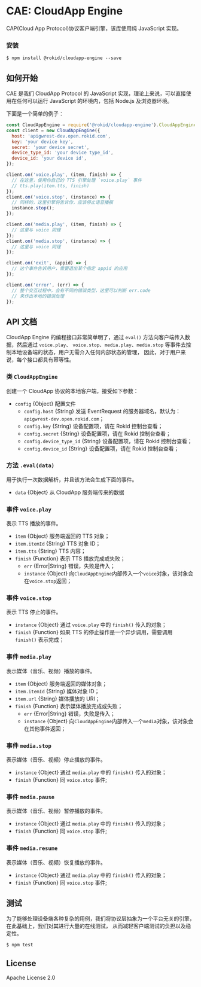 # CAE: CloudApp Engine

CAP(Cloud App Protocol)协议客户端引擎，该库使用纯 JavaScript 实现。

### 安装

```shell
$ npm install @rokid/cloudapp-engine --save
```

## 如何开始

CAE 是我们 CloudApp Protocol 的 JavaScript 实现，理论上来说，可以直接使用在任何可以运行 JavaScript 的环境内，包括 Node.js 及浏览器环境。

下面是一个简单的例子：

```js
const CloudAppEngine = require('@rokid/cloudapp-engine').CloudAppEngine;
const client = new CloudAppEngine({
  host: 'apigwrest-dev.open.rokid.com',
  key: 'your device key',
  secret: 'your device secret',
  device_type_id: 'your device type_id',
  device_id: 'your device id',
});

client.on('voice.play', (item, finish) => {
  // 在这里，使用你自己的 TTS 引擎处理 `voice.play` 事件
  // tts.play(item.tts, finish)
});
client.on('voice.stop', (instance) => {
  // 同样的，这里引擎将告诉你，应该停止语音播报
  instance.stop();
});

client.on('media.play', (item, finish) => {
  // 这里与 voice 同理
});
client.on('media.stop', (instance) => {
  // 这里与 voice 同理
});

client.on('exit', (appid) => {
  // 这个事件告诉用户，需要退出某个指定 appid 的应用
});

client.on('error', (err) => {
  // 整个交互过程中，会有不同的错误类型，这里可以判断 err.code 
  // 来作出本地的错误处理
});
```

## API 文档

CloudApp Engine 的编程接口非常简单明了，通过 `eval()` 方法向客户端传入数据，然后通过 `voice.play`、
`voice.stop`、`media.play`、`media.stop` 等事件去控制本地设备端的状态，用户无需介入任何内部状态的管理，
因此，对于用户来说，每个接口都具有幂等性。

### 类 `CloudAppEngine`

创建一个 CloudApp 协议的本地客户端，接受如下参数：

- `config` {Object} 配置文件
  - `config.host` {String} 发送 EventRequest 的服务器域名，默认为：`apigwrest-dev.open.rokid.com`；
  - `config.key` {String} 设备配置项，请在 Rokid 控制台查看；
  - `config.secret` {String} 设备配置项，请在 Rokid 控制台查看；
  - `config.device_type_id` {String} 设备配置项，请在 Rokid 控制台查看；
  - `config.device_id` {String} 设备配置项，请在 Rokid 控制台查看；

### 方法 `.eval(data)`

用于执行一次数据解析，并且该方法会生成下面的事件。

- `data` {Object} 从 CloudApp 服务端传来的数据

### 事件 `voice.play`

表示 TTS 播放的事件。

- `item` {Object} 服务端返回的 TTS 对象；
- `item.itemId` {String} TTS 对象 ID；
- `item.tts` {String} TTS 内容；
- `finish` {Function} 表示 TTS 播放完成或失败；
  - `err` {Error|String} 错误，失败是传入；
  - `instance` {Object} 向`CloudAppEngine`内部传入一个`voice`对象，该对象会在`voice.stop`返回；

### 事件 `voice.stop`

表示 TTS 停止的事件。

- `instance` {Object} 通过 `voice.play` 中的 `finish()` 传入的对象；
- `finish` {Function} 如果 TTS 的停止操作是一个异步调用，需要调用 `finish()` 表示完成；

### 事件 `media.play`

表示媒体（音乐、视频）播放的事件。

- `item` {Object} 服务端返回的媒体对象；
- `item.itemId` {String} 媒体对象 ID；
- `item.url` {String} 媒体播放的 URI；
- `finish` {Function} 表示媒体播放完成或失败；
  - `err` {Error|String} 错误，失败是传入；
  - `instance` {Object} 向`CloudAppEngine`内部传入一个`media`对象，该对象会在其他事件返回；

### 事件 `media.stop`

表示媒体（音乐、视频）停止播放的事件。

- `instance` {Object} 通过 `media.play` 中的 `finish()` 传入的对象；
- `finish` {Function} 同 `voice.stop` 事件;

### 事件 `media.pause`

表示媒体（音乐、视频）暂停播放的事件。

- `instance` {Object} 通过 `media.play` 中的 `finish()` 传入的对象；
- `finish` {Function} 同 `voice.stop` 事件;

### 事件 `media.resume`

表示媒体（音乐、视频）恢复播放的事件。

- `instance` {Object} 通过 `media.play` 中的 `finish()` 传入的对象；
- `finish` {Function} 同 `voice.stop` 事件;

## 测试

为了能够处理设备端各种复杂的用例，我们将协议层抽象为一个平台无关的引擎，在此基础上，我们对其进行大量的在线测试，
从而减轻客户端测试的负担以及稳定性。

```shell
$ npm test
```

## License

Apache License 2.0

